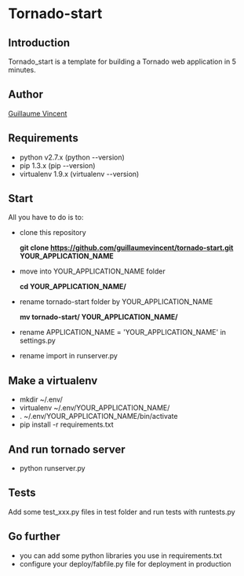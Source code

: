 Tornado-start
=============

Introduction
------------
Tornado_start is a template for building a Tornado web application in 5 minutes.

Author
------
[Guillaume Vincent](guillaumevincent.com)

Requirements
------------
*  python v2.7.x (python --version)
*  pip 1.3.x (pip --version)
*  virtualenv 1.9.x (virtualenv --version)

Start
-----
All you have to do is to:

*  clone this repository 

    __git clone https://github.com/guillaumevincent/tornado-start.git YOUR_APPLICATION_NAME__

*  move into YOUR_APPLICATION_NAME folder

    __cd YOUR_APPLICATION_NAME/__

*  rename tornado-start folder by YOUR_APPLICATION_NAME

    __mv tornado-start/ YOUR_APPLICATION_NAME/__

*  rename APPLICATION_NAME = 'YOUR_APPLICATION_NAME' in settings.py

*  rename import in runserver.py

Make a virtualenv
-----------------
*  mkdir ~/.env/
*  virtualenv ~/.env/YOUR_APPLICATION_NAME/
*  . ~/.env/YOUR_APPLICATION_NAME/bin/activate
*  pip install -r requirements.txt

And run tornado server
-------------------
*  python runserver.py

Tests
-----
Add some test_xxx.py files in test folder and run tests with runtests.py

Go further
----------
*  you can add some python libraries you use in requirements.txt
*  configure your deploy/fabfile.py file for deployment in production
